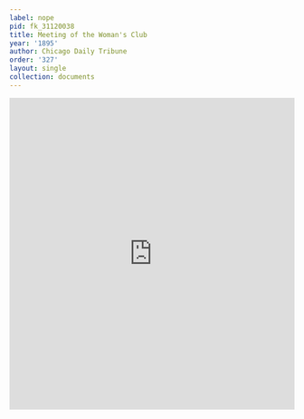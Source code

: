 ```yaml
---
label: nope
pid: fk_31120038
title: Meeting of the Woman's Club
year: '1895'
author: Chicago Daily Tribune
order: '327'
layout: single
collection: documents
---
```

<iframe src="https://northwestern.app.box.com/embed/s/zvydf16bt56ey98cu2bs5lpuy2rm7s9b?sortColumn=date&view=list" width="100%" height="550" frameborder="0" allowfullscreen webkitallowfullscreen msallowfullscreen></iframe>
